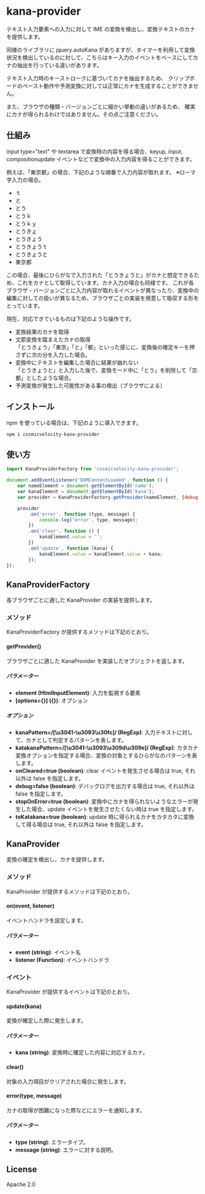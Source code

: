 # kana-provider
テキスト入力要素への入力に対して IME の変換を検出し、変換テキストのカナを提供します。

同様のライブラリに jquery.autoKana がありますが、タイマーを利用して変換状況を検出しているのに対して、こちらはキー入力のイベントをベースにしてカナの抽出を行っている違いがあります。

テキスト入力時のキーストロークに基づいてカナを抽出するため、
クリップボードのペースト動作や予測変換に対しては正常にカナを生成することができません。

また、ブラウザの種類・バージョンごとに細かい挙動の違いがあるため、
確実にカナが得られるわけではありません。その点ご注意ください。

## 仕組み
input type="text" や textarea で変換時の内容を得る場合、keyup, input, compositionupdate イベントなどで変換中の入力内容を得ることができます。

例えば、「東京都」の場合、下記のような順番で入力内容が取れます。
※ローマ字入力の場合。

- ｔ
- と
- とう
- とうｋ
- とうｋｙ
- とうきょ
- とうきょう
- とうきょうｔ
- とうきょうと
- 東京都

この場合、最後にひらがなで入力された「とうきょうと」がカナと想定できるため、これをカナとして取得しています。カナ入力の場合も同様です。
これが各ブラウザ・バージョンごとに入力内容が取れるイベントが異なったり、変換中の編集に対しての扱いが異なるため、ブラウザごとの実装を用意して吸収する形をとっています。

現在、対応できているものは下記のような操作です。

- 変換結果のカナを取得
- 文節変換を踏まえたカナの取得  
  「とうきょう」「東京」「と」「都」といった感じに、変換後の確定キーを押さずに次の分を入力した場合。
- 変換中にテキストを編集した場合に結果が崩れない  
  「とうきょうと」と入力した後で、変換モード中に「とう」を削除して「京都」としたような場合。
- 予測変換が発生した可能性がある事の検出（ブラウザによる）

## インストール
npm を使っている場合は、下記のように導入できます。

```
npm i cosmicvelocity-kana-provider
```

## 使い方

```javascript
import KanaProviderFactory from 'cosmicvelocity-kana-provider';

document.addEventListener('DOMContentLoaded', function () {
    var nameElement = document.getElementById('name');
    var kanaElement = document.getElementById('kana');
    var provider = KanaProviderFactory.getProvider(nameElement, {debug: true});

    provider
        .on('error', function (type, message) {
            console.log('error', type, message);
        })
        .on('clear', function () {
            kanaElement.value = '';
        })
        .on('update', function (kana) {
            kanaElement.value = kanaElement.value + kana;
        });
});
```

## KanaProviderFactory
各ブラウザごとに適した KanaProvider の実装を提供します。

### メソッド
KanaProviderFactory が提供するメソッドは下記のとおり。

#### getProvider()
ブラウザごとに適した KanaProvider を実装したオブジェクトを返します。

##### パラメーター
- **element (HtmlInputElement)**:
    入力を監視する要素
- **[options={}] ({})**:
    オプション

##### オプション
- **kanaPattern=/[\u3041-\u3093\u30fc]/ (RegExp)**:
    入力テキストに対して、カナとして判定するパターンを表します。
- **katakanaPattern=/[\u3041-\u3093\u309d\u309e]/ (RegExp)**:
    カタカナ変換オプションを指定する場合、変換の対象とするひらがなのパターンを表します。
- **onCleared=true (boolean)**:
    clear イベントを発生させる場合は true, それ以外は false を指定します。
- **debug=false (boolean)**:
    デバッグログを出力する場合は true, それ以外は false を指定します。
- **stopOnError=true (boolean)**:
    変換中にカナを得られないようなエラーが発生した場合、update イベントを発生させたくない時は true を指定します。
- **toKatakana=true (boolean)**:
    update 時に得られるカナをカタカタに変換して得る場合は true, それ以外は false を指定します。

## KanaProvider
変換の確定を検出し、カナを提供します。

### メソッド
KanaProvider が提供するメソッドは下記のとおり。

#### on(event, listener)
イベントハンドラを設定します。

##### パラメーター
- **event (string)**:
    イベント名
- **listener (Function)**:
    イベントハンドラ

### イベント
KanaProvider が提供するイベントは下記のとおり。

#### update(kana)
変換が確定した際に発生します。

##### パラメーター
- **kana (string)**: 変換時に確定した内容に対応するカナ。

#### clear()
対象の入力項目がクリアされた場合に発生します。

#### error(type, message)
カナの取得が困難になった際などにエラーを通知します。

##### パラメーター
- **type (string)**: エラータイプ。
- **message (string)**: エラーに対する説明。

## License
Apache 2.0
